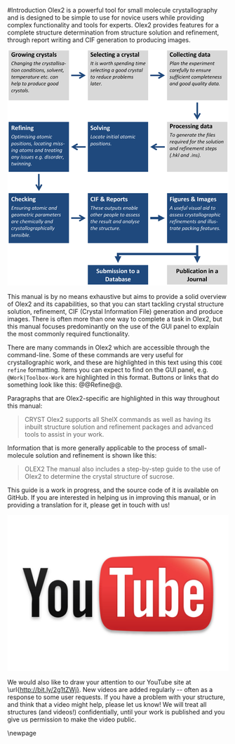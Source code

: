 #Introduction
Olex2 is a powerful tool for small molecule crystallography and is designed to be simple to use for novice users while providing complex functionality and tools for experts. Olex2 provides features for a complete structure determination from structure solution and refinement, through report writing and CIF generation to producing images.

![95 The main stages of a crystallographic structure determination, highlighting (in dark blue) the areas, where Olex2 is useful.](./images/introduction.png)

This manual is by no means exhaustive but aims to provide a solid overview of Olex2 and its capabilities, so that you can start tackling crystal structure solution, refinement, CIF (Crystal Information File) generation and produce images. There is often more than one way to complete a task in Olex2, but this manual focuses predominantly on the use of the GUI panel to explain the most commonly required functionality.

There are many commands in Olex2 which are accessible through the command-line. Some of these commands are very useful for crystallographic work, and these are highlighted in this text using this `CODE refine` formatting. Items you can expect to find on the GUI panel, e.g. `@Work|Toolbox-Work` are highlighted in this format. Buttons or links that do something look like this: @@Refine@@.

Paragraphs that are Olex2-specific are highlighted in this way throughout this manual:

>CRYST Olex2 supports all ShelX commands as well as having its inbuilt structure solution and refinement packages and advanced tools to assist in your work.

Information that is more generally applicable to the process of small-molecule solution and refinement is shown like this:

>OLEX2 The manual also includes a step-by-step guide to the use of Olex2 to determine the crystal structure of sucrose.

This guide is a work in progress, and the source code of it is available on GitHub. If you are interested in helping us in improving this manual, or in providing a translation for it, please get in touch with us!

![20](./images/YouTube.jpg)

We would also like to draw your attention to our YouTube site at \url{http://bit.ly/2g1tZWj}. New videos are added regularly -- often as a response to some user requests. If you have a problem with your structure, and think that a video might help, please let us know! We will treat all structures (and videos!) confidentially, until your work is published and you give us permission to make the video public.

\newpage
